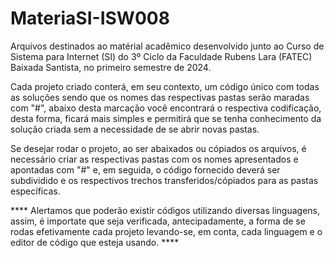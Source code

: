 # MateriaSI-ISW008
Arquivos destinados ao matérial acadêmico desenvolvido junto ao Curso de Sistema para Internet (SI) do 3º Ciclo da Faculdade Rubens Lara (FATEC) Baixada Santista, no primeiro semestre de 2024.

Cada projeto criado conterá, em seu contexto, um código único com todas as soluções sendo que os nomes das respectivas pastas serão maradas com "#", abaixo desta marcação você encontrará o respectiva codificação, desta forma, ficará mais simples e permitirá que se tenha conhecimento da solução criada sem a necessidade de se abrir novas pastas.

Se desejar rodar o projeto, ao ser abaixados ou cópiados os arquivos, é necessário criar as respectivas pastas com os nomes apresentados e apontadas com "#" e, em seguida, o código fornecido deverá ser subdividido e os respectivos trechos transferidos/cópiados para as pastas específicas.

**** Alertamos que poderão existir códigos utilizando diversas linguagens, assim, é importate que seja verificada, antecipadamente, a forma de se rodas efetivamente cada projeto levando-se, em conta, cada linguagem e o editor de código que esteja usando. ****
